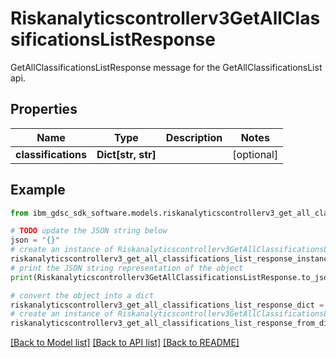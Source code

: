 # Riskanalyticscontrollerv3GetAllClassificationsListResponse

GetAllClassificationsListResponse message for the GetAllClassificationsList api.

## Properties

Name | Type | Description | Notes
------------ | ------------- | ------------- | -------------
**classifications** | **Dict[str, str]** |  | [optional] 

## Example

```python
from ibm_gdsc_sdk_software.models.riskanalyticscontrollerv3_get_all_classifications_list_response import Riskanalyticscontrollerv3GetAllClassificationsListResponse

# TODO update the JSON string below
json = "{}"
# create an instance of Riskanalyticscontrollerv3GetAllClassificationsListResponse from a JSON string
riskanalyticscontrollerv3_get_all_classifications_list_response_instance = Riskanalyticscontrollerv3GetAllClassificationsListResponse.from_json(json)
# print the JSON string representation of the object
print(Riskanalyticscontrollerv3GetAllClassificationsListResponse.to_json())

# convert the object into a dict
riskanalyticscontrollerv3_get_all_classifications_list_response_dict = riskanalyticscontrollerv3_get_all_classifications_list_response_instance.to_dict()
# create an instance of Riskanalyticscontrollerv3GetAllClassificationsListResponse from a dict
riskanalyticscontrollerv3_get_all_classifications_list_response_from_dict = Riskanalyticscontrollerv3GetAllClassificationsListResponse.from_dict(riskanalyticscontrollerv3_get_all_classifications_list_response_dict)
```
[[Back to Model list]](../README.md#documentation-for-models) [[Back to API list]](../README.md#documentation-for-api-endpoints) [[Back to README]](../README.md)


